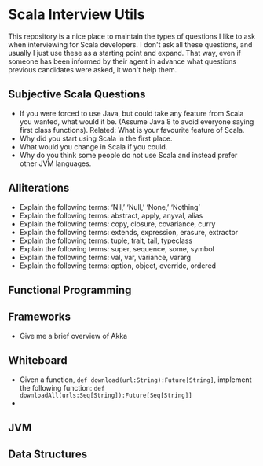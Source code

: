 # Scala Interview Utils

This repository is a nice place to maintain the types of questions I like to ask when interviewing for Scala developers. I don't ask all these questions, and usually I just use these as a starting point and expand. That way, even if someone has been informed by their agent in advance what questions previous candidates were asked, it won't help them.

## Subjective Scala Questions
* If you were forced to use Java, but could take any feature from Scala you wanted, what would it be. (Assume Java 8 to avoid everyone saying first class functions). Related: What is your favourite feature of Scala.
* Why did you start using Scala in the first place.
* What would you change in Scala if you could.
* Why do you think some people do not use Scala and instead prefer other JVM languages.

## Alliterations  
* Explain the following terms: ‘Nil,’ ‘Null,’ ‘None,’ ‘Nothing’
* Explain the following terms: abstract, apply, anyval, alias
* Explain the following terms: copy, closure, covariance, curry
* Explain the following terms: extends, expression, erasure, extractor
* Explain the following terms: tuple, trait, tail, typeclass
* Explain the following terms: super, sequence, some, symbol
* Explain the following terms: val, var, variance, vararg
* Explain the following terms: option, object, override, ordered

## Functional Programming

## Frameworks
* Give me a brief overview of Akka

## Whiteboard
* Given a function, `def download(url:String):Future[String]`, implement the following function: `def downloadAll(urls:Seq[String]):Future[Seq[String]]`
* 

## JVM

## Data Structures
